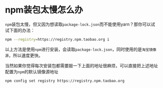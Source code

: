 # npm装包太慢怎么办
`npm`装包太慢，但又因为想读取`package-lock.json`而不能使用yarn？那你可以试试下面的办法：

```bash
npm --registry=https://registry.npm.taobao.org i
```

以上方法是使用`npm`进行安装，会读取`package-lock.json`，同时使用的是`淘宝镜像源`，所以速度更快。

当然如果你觉得每次安装包都需要敲一下上面的地址很麻烦，可以直接把上述地址配置为`npm`的默认镜像源地址

```bash
npm config set registry https://registry.npm.taobao.org
```